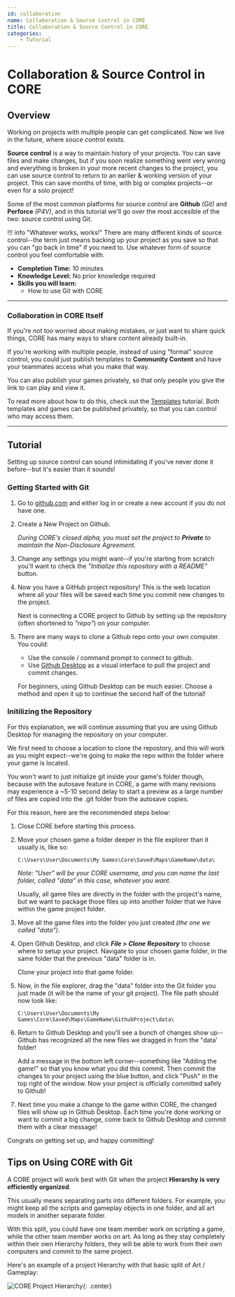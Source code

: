 ```yaml
---
id: collaboration
name: Collaboration & Source Control in CORE
title: Collaboration & Source Control in CORE
categories:
    - Tutorial
---
```


# Collaboration & Source Control in CORE

## Overview

Working on projects with multiple people can get complicated. Now we live in the future, where *souce control* exists.

**Source control** is a way to maintain history of your projects. You can save files and make changes, but if you soon realize something went very wrong and everything is broken in your more recent changes to the project, you can use source control to return to an earlier & working version of your project. This can save months of time, with big or complex projects--or even for a solo project!

Some of the most common platforms for source control are **Github** *(Git)* and **Perforce** *(P4V)*, and in this tutorial we'll go over the most accesible of the two: source control using Git.

!!! info "Whatever works, works!"
    There are many different kinds of source control--the term just means backing up your project as you save so that you can "go back in time" if you need to. Use whatever form of source control you feel comfortable with.

* **Completion Time:** 10 minutes
* **Knowledge Level:** No prior knowledge required
* **Skills you will learn:**
     * How to use Git with CORE

---

### Collaboration in CORE Itself

If you're not too worried about making mistakes, or just want to share quick things, CORE has many ways to share content already built-in.

If you're working with multiple people, instead of using "formal" source control, you could just publish templates to **Community Content** and have your teammates access what you make that way.

You can also publish your games privately, so that only people you give the link to can play and view it.

To read more about how to do this, check out the [Templates](../../gameplay/collaboration_reference/) tutorial. Both templates and games can be published privately, so that you can control who may access them.

---

## Tutorial

Setting up source control can sound intimidating if you've never done it before--but it's easier than it sounds!

### Getting Started with Git

1. Go to [github.com](https://github.com/) and either log in or create a new account if you do not have one.

2. Create a New Project on Github.

     *During CORE's closed alpha, you must set the project to **Private**  to maintain the Non-Disclosure Agreement.*

3. Change any settings you might want--if you're starting from scratch you'll want to check the *"Initialize this repository with a README"* button.

4. Now you have a GitHub project repository! This is the web location where all your files will be saved each time you commit new changes to the project.

     Next is connecting a CORE project to Github by setting up the repository (often shortened to *"repo"*) on your computer.

5. There are many ways to clone a Github repo onto your own computer. You could:

     - Use the console / command prompt to connect to github.
     - Use [Github Desktop](https://desktop.github.com/) as a visual interface to pull the project and commit changes.

     For beginners, using Github Desktop can be much easier. Choose a method and open it up to continue the second half of the tutorial!

### Initilizing the Repository

For this explanation, we will continue assuming that you are using Github Desktop for managing the repository on your computer.

We first need to choose a location to clone the repostory, and this will work as you might expect--we're going to make the repo within the folder where your game is located.

You won't want to just initialize git inside your game's folder though, because with the autosave feature in CORE, a game with many revisions may experience a ~5-10 second delay to start a preview as a large number of files are copied into the .git folder from the autosave copies.

For this reason, here are the recommended steps below:

1. Close CORE before starting this process.

2. Move your chosen game a folder deeper in the file explorer than it usually is, like so:

     ```C:\Users\User\Documents\My Games\Core\Saved\Maps\GameName\data\```

     *Note: "User" will be your CORE username, and you can name the last folder, called "data" in this case, whatever you want.*

     Usually, all game files are directly in the folder with the project's name, but we want to package those files up into another folder that we have within the game project folder.

3. Move all the game files into the folder you just created *(the one we called "data")*.

4. Open Github Desktop, and click ***File > Clone Repository*** to choose where to setup your project. Navigate to your chosen game folder, in the same folder that the previous "data" folder is in.

     Clone your project into that game folder.

5. Now, in the file explorer, drag the "data" folder into the Git folder you just made (it will be the name of your git project). The file path should now look like:

     ```C:\Users\User\Documents\My Games\Core\Saved\Maps\GameName\GithubProject\data\```

6. Return to Github Desktop and you'll see a bunch of changes show up--Github has recognized all the new files we dragged in from the "data' folder!

     Add a message in the bottom left corner--something like "Adding the game!" so that you know what you did this commit. Then commit the changes to your project using the blue button, and click "Push" in the top right of the window. Now your project is officially committed safely to Github!

7. Next time you make a change to the game within CORE, the changed files will show up in Github Desktop. Each time you're done working or want to commit a big change, come back to Github Desktop and commit them with a clear message!

Congrats on getting set up, and happy committing!

## Tips on Using CORE with Git

A CORE project will work best with Git when the project **Hierarchy is very efficiently organized**.

This usually means separating parts into different folders. For example, you might keep all the scripts and gameplay objects in one folder, and all art models in another separate folder.

With this split, you could have one team member work on scripting a game, while the other team member works on art. As long as they stay completely within their own Hierarchy folders, they will be able to work from their own computers and commit to the same project.

Here's an example of a project Hierarchy with that basic split of Art / Gameplay:

![CORE Project Hierarchy](../../img/EditorManual/gitProjectHierarchy.png){: .center}